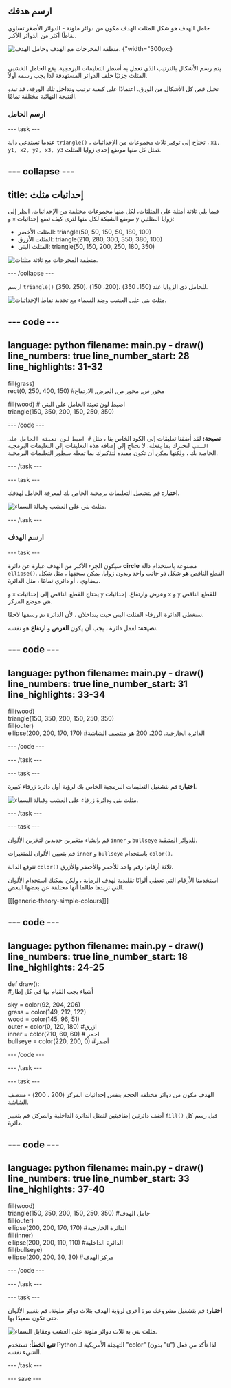 ## ارسم هدفك
<div style="display: flex; flex-wrap: wrap">
<div style="flex-basis: 200px; flex-grow: 1; margin-right: 15px;">
حامل الهدف هو شكل المثلث الهدف مكون من دوائر ملونة - الدوائر الأصغر تساوي نقاطًا أكثر من الدوائر الأكبر. 
</div>
<div>

![منطقة المخرجات مع الهدف وحامل الهدف.](images/three-circles.png) {"width="300px:}

</div>
</div>

يتم رسم الأشكال بالترتيب الذي تعمل به أسطر التعليمات البرمجية. يقع الحامل الخشبي المثلث جزئيًا خلف الدوائر المستهدفة لذا يجب رسمه أولاً.

تخيل قص كل الأشكال من الورق. اعتمادًا على كيفية ترتيب وتداخل تلك الورقة، قد تبدو النتيجة النهائية مختلفة تمامًا.

### ارسم الحامل

--- task ---

عندما تستدعي دالة `triangle()` ، تحتاج إلى توفير ثلاث مجموعات من الإحداثيات ، `x1, y1, x2, y2, x3, y3` تمثل كل منها موضع إحدى زوايا المثلث.

--- collapse ---
---
title: إحداثيات مثلث
---

  فيما يلي ثلاثة أمثلة على المثلثات، لكل منها مجموعات مختلفة من الإحداثيات. انظر إلى موضع الشبكة لكل منها لترى كيف تضع إحداثيات `×` و `y` زوايا المثلثين:
  + المثلث الأخضر: triangle(50, 50, 150, 50, 180, 100)
  + المثلث الأزرق: triangle(210, 280, 300, 350, 380, 100)
  + المثلث البني: triangle(50, 150, 200, 250, 180, 350)

  ![منطقة المخرجات مع ثلاثة مثلثات.](images/triangles-coords.png)

--- /collapse ---

ارسم `triangle()` للحامل ذي الزوايا عند (150، 350) ،(200، 150) ،(250 ،350).

![مثلث بني على العشب وضد السماء مع تحديد نقاط الإحداثيات.](images/stand_coords.png)

--- code ---
---
language: python 
filename: main.py - draw() 
line_numbers: true 
line_number_start: 28
line_highlights: 31-32
---

  fill(grass)   
  rect(0, 250, 400, 150) #محور س, محور ص, العرض, الارتفاع

  fill(wood) # اضبط لون تعبئة الحامل على البني     
  triangle(150, 350, 200, 150, 250, 350)


--- /code ---

**نصيحة:** لقد أضفنا تعليقات إلى الكود الخاص بنا ، مثل `# اضبط لون تعبئة الحامل على البني`، لنخبرك بما يفعله. لا تحتاج إلى إضافة هذه التعليقات إلى التعليمات البرمجية الخاصة بك ، ولكنها يمكن أن تكون مفيدة لتذكيرك بما تفعله سطور التعليمات البرمجية.

--- /task ---

--- task ---

**اختبار:** قم بتشغيل التعليمات برمجية الخاص بك لمعرفة الحامل لهدفك.

![مثلث بني على العشب وقبالة السماء.](images/target-stand.png)

--- /task ---

### ارسم الهدف

--- task ---

سيكون الجزء الأكبر من الهدف عبارة عن دائرة **circle** مصنوعة باستخدام دالة `ellipse()`. القطع الناقص هو شكل ذو جانب واحد وبدون زوايا. يمكن سحقها ، مثل شكل بيضاوي ، أو دائري تمامًا ، مثل الدائرة.

يحتاج القطع الناقص إلى إحداثيات `×` و `y` وعرض وارتفاع. إحداثيات `x` و `y` للقطع الناقص هي موضع المركز.

ستغطي الدائرة الزرقاء المثلث البني حيث يتداخلان ، لأن الدائرة تم رسمها لاحقًا.

**نصيحة:** لعمل دائرة ، يجب أن يكون **العرض** و **ارتفاع** هو نفسه.

--- code ---
---
language: python 
filename: main.py - draw() 
line_numbers: true 
line_number_start: 31
line_highlights: 33-34
---

  fill(wood)   
  triangle(150, 350, 200, 150, 250, 350)   
  fill(outer)    
  ellipse(200, 200, 170, 170) #الدائرة الخارجية. 200، 200 هو منتصف الشاشة

--- /code ---

--- /task ---

--- task ---

**اختبار:** قم بتشغيل التعليمات البرمجية الخاص بك لرؤية أول دائرة زرقاء كبيرة.

![مثلث بني ودائرة زرقاء على العشب وقبالة السماء.](images/blue-circle.png)

--- /task ---

--- task ---

قم بإنشاء متغيرين جديدين لتخزين الألوان `inner` و `bullseye` للدوائر المتبقية.

قم بتعيين الألوان للمتغيرات `inner` و `bullseye` باستخدام `color()`.

تتوقع الدالة `color()` ثلاثة أرقام: رقم واحد للأحمر والأخضر والأزرق.

استخدمنا الأرقام التي تعطي ألوانًا تقليدية لهدف الرماية ، ولكن يمكنك استخدام الألوان التي تريدها طالما أنها مختلفة عن بعضها البعض.

[[[generic-theory-simple-colours]]]

--- code ---
---
language: python 
filename: main.py - draw() 
line_numbers: true 
line_number_start: 18
line_highlights: 24-25
---

def draw():   
#أشياء يجب القيام بها في كل إطار

  sky = color(92, 204, 206)   
  grass = color(149, 212, 122)   
  wood = color(145, 96, 51)   
  outer = color(0, 120, 180) #ازرق     
  inner = color(210, 60, 60) # احمر     
  bullseye = color(220, 200, 0) #أصفر

--- /code ---

--- /task ---

--- task ---

الهدف مكون من دوائر مختلفة الحجم بنفس إحداثيات المركز (200 ، 200) - منتصف الشاشة.

أضف دائرتين إضافيتين لتمثل الدائرة الداخلية والمركز. قم بتغيير `fill()` قبل رسم كل دائرة.

--- code ---
---
language: python 
filename: main.py - draw() 
line_numbers: true 
line_number_start: 33
line_highlights: 37-40
---

  fill(wood)    
  triangle(150, 350, 200, 150, 250, 350) #حامل الهدف    
  fill(outer)   
  ellipse(200, 200, 170, 170) #الدائرة الخارجية   
  fill(inner)   
  ellipse(200, 200, 110, 110) #الدائرة الداخلية    
  fill(bullseye)   
  ellipse(200, 200, 30, 30) #مركز الهدف

--- /code ---

--- /task ---

--- task ---

**اختبار:** قم بتشغيل مشروعك مرة أخرى لرؤية الهدف بثلاث دوائر ملونة. قم بتغيير الألوان حتى تكون سعيدًا بها.

![مثلث بني به ثلاث دوائر ملونة على العشب ومقابل السماء.](images/three-circles.png)

**تتبع الخطأ:** تستخدم Python التهجئة الأمريكية لـ "color" (بدون "u") لذا تأكد من فعل الشيء نفسه.

--- /task ---

--- save ---

